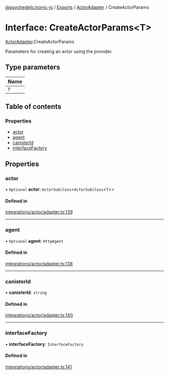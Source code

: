 [@psychedelic/sonic-js](../README.md) / [Exports](../modules.md) / [ActorAdapter](../modules/ActorAdapter.md) / CreateActorParams

# Interface: CreateActorParams<T\>

[ActorAdapter](../modules/ActorAdapter.md).CreateActorParams

Parameters for creating an actor using the provider.

## Type parameters

| Name |
| :------ |
| `T` |

## Table of contents

### Properties

- [actor](ActorAdapter.CreateActorParams.md#actor)
- [agent](ActorAdapter.CreateActorParams.md#agent)
- [canisterId](ActorAdapter.CreateActorParams.md#canisterid)
- [interfaceFactory](ActorAdapter.CreateActorParams.md#interfacefactory)

## Properties

### actor

• `Optional` **actor**: `ActorSubclass`<`ActorSubclass`<`T`\>\>

#### Defined in

[integrations/actor/adapter.ts:139](https://github.com/Psychedelic/sonic-js/blob/1430250/src/integrations/actor/adapter.ts#L139)

___

### agent

• `Optional` **agent**: `HttpAgent`

#### Defined in

[integrations/actor/adapter.ts:138](https://github.com/Psychedelic/sonic-js/blob/1430250/src/integrations/actor/adapter.ts#L138)

___

### canisterId

• **canisterId**: `string`

#### Defined in

[integrations/actor/adapter.ts:140](https://github.com/Psychedelic/sonic-js/blob/1430250/src/integrations/actor/adapter.ts#L140)

___

### interfaceFactory

• **interfaceFactory**: `InterfaceFactory`

#### Defined in

[integrations/actor/adapter.ts:141](https://github.com/Psychedelic/sonic-js/blob/1430250/src/integrations/actor/adapter.ts#L141)
